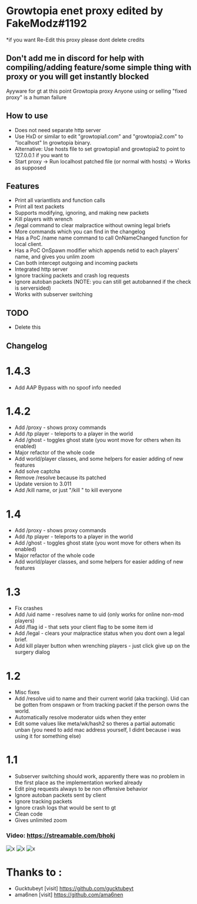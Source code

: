 # Growtopia enet proxy edited by FakeModz#1192
*if you want Re-Edit this proxy please dont delete credits 

## Don't add me in discord for help with compiling/adding feature/some simple thing with proxy or you will get instantly blocked

Ayyware for gt at this point 
Growtopia proxy
Anyone using or selling "fixed proxy" is a human failure

## How to use
* Does not need separate http server
* Use HxD or similar to edit "growtopia1.com" and "growtopia2.com" to "localhost" In growtopia binary.
* Alternative: Use hosts file to set growtopia1 and growtopia2 to point to 127.0.0.1 if you want to
* Start proxy -> Run localhost patched file (or normal with hosts) -> Works as supposed

## Features
* Print all variantlists and function calls
* Print all text packets
* Supports modifying, ignoring, and making new packets
* Kill players with wrench
* /legal command to clear malpractice without owning legal briefs
* More commands which you can find in the changelog
* Has a PoC /name name command to call OnNameChanged function for local client.
* Has a PoC OnSpawn modifier which appends netid to each players' name, and gives you unlim zoom
* Can both intercept outgoing and incoming packets
* Integrated http server
* Ignore tracking packets and crash log requests
* Ignore autoban packets (NOTE: you can still get autobanned if the check is serversided)
* Works with subserver switching

## TODO
* Delete this

## Changelog

# 1.4.3
* Add AAP Bypass with no spoof info needed

# 1.4.2
* Add /proxy - shows proxy commands
* Add /tp player - teleports to a player in the world
* Add /ghost - toggles ghost state (you wont move for others when its enabled)
* Major refactor of the whole code
* Add world/player classes, and some helpers for easier adding of new features
* Add solve captcha
* Remove /resolve because its patched
* Update version to 3.011
* Add /kill name, or just "/kill " to kill everyone 
# 1.4
* Add /proxy - shows proxy commands
* Add /tp player - teleports to a player in the world
* Add /ghost - toggles ghost state (you wont move for others when its enabled)
* Major refactor of the whole code
* Add world/player classes, and some helpers for easier adding of new features

# 1.3
* Fix crashes
* Add /uid name - resolves name to uid (only works for online non-mod players)
* Add /flag id - that sets your client flag to be some item id
* Add /legal - clears your malpractice status when you dont own a legal brief.
* Add kill player button when wrenching players - just click give up on the surgery dialog

# 1.2
* Misc fixes
* Add /resolve uid to name and their current world (aka tracking). Uid can be gotten from onspawn or from tracking packet if the person owns the world.
* Automatically resolve moderator uids when they enter
* Edit some values like meta/wk/hash2 so theres a partial automatic unban (you need to add mac address yourself, I didnt because i was using it for something else)

# 1.1
* Subserver switching should work, apparently there was no problem in the first place as the implementation worked already
* Edit ping requests always to be non offensive behavior
* Ignore autoban packets sent by client
* Ignore tracking packets
* Ignore crash logs that would be sent to gt
* Clean code
* Gives unlimited zoom

### Video: https://streamable.com/bhokj  

![x](https://i.imgur.com/RG2o9pM.png "Proxy pic 3")
![x](https://i.imgur.com/3DFiMgS.png "Proxy pic 2")
![x](https://i.imgur.com/Lndhj70.png "Proxy pic 1")

# Thanks to :
* Gucktubeyt [visit] https://github.com/gucktubeyt
* ama6nen [visit] https://github.com/ama6nen
